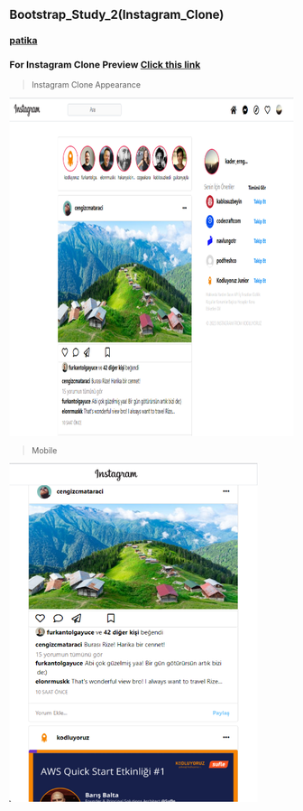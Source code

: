 ## Bootstrap_Study_2(Instagram_Clone)
### [patika](https://academy.patika.dev/tr/profile)
### For Instagram Clone Preview [Click this link](https://kaderergin.github.io/Bootstrap/Bootstrap_Study_2/) 

> Instagram Clone Appearance
<img src="assets/Instagram_clone_ss_1.png"  width="800ox" height="600px"> 

> Mobile

 <img src="assets/Instagram_clone_ss_2.png"  width="440ox" height="600px"> 
